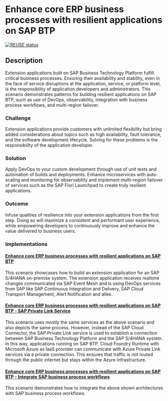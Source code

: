 # Enhance core ERP business processes with resilient applications on SAP BTP

[![REUSE status](https://api.reuse.software/badge/github.com/SAP-samples/btp-build-resilient-apps)](https://api.reuse.software/info/github.com/SAP-samples/btp-build-resilient-apps)

## Description

Extension applications built on SAP Business Technology Platform fulfill critical business processes. Ensuring their availability and stability, even in the face of service disruptions at the application, service, or platform level, is the responsibility of application developers and administrators.
This scenario demonstrates patterns for building resilient applications on SAP BTP, such as use of DevOps, observability, integration with business process workflows, and multi-region failover.

### Challenge
Extension applications provide customers with unlimited flexibility but bring added considerations about topics such as high availability, fault tolerance, and the software development lifecycle. Solving for these problems is the responsibility of the application developer.

### Solution
Apply DevOps to your custom development through use of unit tests and automation of builds and deployments. Enhance microservices with auto-scaling and monitoring for observability and implement multi-region failover of services such as the SAP Fiori Launchpad to create truly resilient applications.

### Outcome
Infuse qualities of resilience into your extension applications from the first step. Doing so will maximize a consistent and performant user experience, while empowering developers to continuously improve and enhance the value delivered to business users.

### Implementations

#### [Enhance core ERP business processes with resilient applications on SAP BTP](https://github.com/SAP-samples/btp-build-resilient-apps/tree/extension)

This scenario showcases how to build an extension application for an SAP S/4HANA on-premise system. The extension application receives realtime changes communicated via SAP Event Mesh and is using DevOps services from SAP like SAP Continuous Integration and Delivery, SAP Cloud Transport Management, Alert Notification and alike.

#### [Enhance core ERP business processes with resilient applications on SAP BTP - SAP Private Link Service](https://github.com/SAP-samples/btp-build-resilient-apps/tree/extension-privatelink)

This scenario uses mostly the same services as the above scenario and also depicts the same process. However, instead of the SAP Cloud Connector, the SAP Private Link service is used to establish a connection between SAP Business Technology Platform and the SAP S/4HANA system.  In this way, applications running on SAP BTP, Cloud Foundry Runtime with Microsoft Azure as IaaS provider can communicate with Azure Private Link services via a private connection. This ensures that traffic is not routed through the public internet but stays within the Azure infrastructure.

#### [Enhance core ERP business processes with resilient applications on SAP BTP - Integrate SAP business process workflows](https://github.com/SAP-samples/btp-build-resilient-apps/tree/extension-workflow)

This scenario demonstrates how to integrate the above shown architectures with SAP business process workflows.
